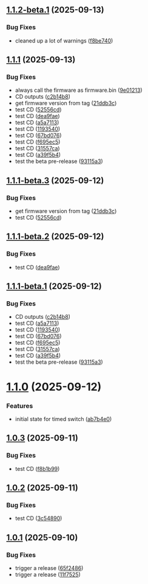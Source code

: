 ## [1.1.2-beta.1](https://github.com/rrivirr/rriv-firmware/compare/v1.1.1...v1.1.2-beta.1) (2025-09-13)


### Bug Fixes

* cleaned up a lot of warnings ([f8be740](https://github.com/rrivirr/rriv-firmware/commit/f8be740aed4e027c29bc13488e8d4ad6c49249b1))

## [1.1.1](https://github.com/rrivirr/rriv-firmware/compare/v1.1.0...v1.1.1) (2025-09-13)


### Bug Fixes

* always call the firmware as firmware.bin ([9e01213](https://github.com/rrivirr/rriv-firmware/commit/9e012138bfe6d35facd0d083c5aea85b23814c8b))
* CD outputs ([c2b14b8](https://github.com/rrivirr/rriv-firmware/commit/c2b14b88c442c7a87dc59a619e7b70050763b43f))
* get firmware version from tag ([21ddb3c](https://github.com/rrivirr/rriv-firmware/commit/21ddb3cd38b0ba88ca208225c0ed8d503946a9ab))
* test CD ([52556cd](https://github.com/rrivirr/rriv-firmware/commit/52556cdba01d334c9de2cd9f200066c7acf238a5))
* test CD ([dea9fae](https://github.com/rrivirr/rriv-firmware/commit/dea9faeb338ac54ca8e8f085859e98c9fed78410))
* test CD ([a5a7113](https://github.com/rrivirr/rriv-firmware/commit/a5a7113fac2614bfaef0a782f0efa90702ba3c30))
* test CD ([1193540](https://github.com/rrivirr/rriv-firmware/commit/11935402e4e44c2c4f4aa2a63dc280bf4b9c0fae))
* test CD ([67bd076](https://github.com/rrivirr/rriv-firmware/commit/67bd0769a519264450753dedd31975973180031e))
* test CD ([f695ec5](https://github.com/rrivirr/rriv-firmware/commit/f695ec5c9d5860f6652198dc591c7273af0ef088))
* test CD ([31557ca](https://github.com/rrivirr/rriv-firmware/commit/31557cae2b4e0bbc0921e5b27da6c3359ada2955))
* test CD ([a39f5b4](https://github.com/rrivirr/rriv-firmware/commit/a39f5b435ff836e421f0a82ae84219bd2533bf21))
* test the beta pre-release ([93115a3](https://github.com/rrivirr/rriv-firmware/commit/93115a3d5b1867ed359b8fe325b06e18f42401c7))

## [1.1.1-beta.3](https://github.com/rrivirr/rriv-firmware/compare/v1.1.1-beta.2...v1.1.1-beta.3) (2025-09-12)


### Bug Fixes

* get firmware version from tag ([21ddb3c](https://github.com/rrivirr/rriv-firmware/commit/21ddb3cd38b0ba88ca208225c0ed8d503946a9ab))
* test CD ([52556cd](https://github.com/rrivirr/rriv-firmware/commit/52556cdba01d334c9de2cd9f200066c7acf238a5))

## [1.1.1-beta.2](https://github.com/rrivirr/rriv-firmware/compare/v1.1.1-beta.1...v1.1.1-beta.2) (2025-09-12)


### Bug Fixes

* test CD ([dea9fae](https://github.com/rrivirr/rriv-firmware/commit/dea9faeb338ac54ca8e8f085859e98c9fed78410))

## [1.1.1-beta.1](https://github.com/rrivirr/rriv-firmware/compare/v1.1.0...v1.1.1-beta.1) (2025-09-12)


### Bug Fixes

* CD outputs ([c2b14b8](https://github.com/rrivirr/rriv-firmware/commit/c2b14b88c442c7a87dc59a619e7b70050763b43f))
* test CD ([a5a7113](https://github.com/rrivirr/rriv-firmware/commit/a5a7113fac2614bfaef0a782f0efa90702ba3c30))
* test CD ([1193540](https://github.com/rrivirr/rriv-firmware/commit/11935402e4e44c2c4f4aa2a63dc280bf4b9c0fae))
* test CD ([67bd076](https://github.com/rrivirr/rriv-firmware/commit/67bd0769a519264450753dedd31975973180031e))
* test CD ([f695ec5](https://github.com/rrivirr/rriv-firmware/commit/f695ec5c9d5860f6652198dc591c7273af0ef088))
* test CD ([31557ca](https://github.com/rrivirr/rriv-firmware/commit/31557cae2b4e0bbc0921e5b27da6c3359ada2955))
* test CD ([a39f5b4](https://github.com/rrivirr/rriv-firmware/commit/a39f5b435ff836e421f0a82ae84219bd2533bf21))
* test the beta pre-release ([93115a3](https://github.com/rrivirr/rriv-firmware/commit/93115a3d5b1867ed359b8fe325b06e18f42401c7))

# [1.1.0](https://github.com/rrivirr/rriv-firmware/compare/v1.0.3...v1.1.0) (2025-09-12)


### Features

* initial state for timed switch ([ab7b4e0](https://github.com/rrivirr/rriv-firmware/commit/ab7b4e00170e583e2d8e36a53ca0c368a7e2578c))

## [1.0.3](https://github.com/rrivirr/rriv-rust/compare/v1.0.2...v1.0.3) (2025-09-11)


### Bug Fixes

* test CD ([f8b1b99](https://github.com/rrivirr/rriv-rust/commit/f8b1b99aa8546a874f59ac845cd30a352c99060a))

## [1.0.2](https://github.com/rrivirr/rriv-rust/compare/v1.0.1...v1.0.2) (2025-09-11)


### Bug Fixes

* test CD ([3c54890](https://github.com/rrivirr/rriv-rust/commit/3c5489071c464d59564bbce49fd9cc80cd25cedc))

## [1.0.1](https://github.com/rrivirr/rriv-rust/compare/v1.0.0...v1.0.1) (2025-09-10)


### Bug Fixes

* trigger a release ([65f2486](https://github.com/rrivirr/rriv-rust/commit/65f2486243fc51a1cef4a2ee70f9131e584e1d1c))
* trigger a release ([11f7525](https://github.com/rrivirr/rriv-rust/commit/11f7525490e947f68514b272572729732b538a33))
